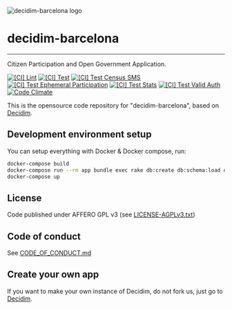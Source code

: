 ![decidim-barcelona logo](https://raw.githubusercontent.com/AjuntamentdeBarcelona/decidim.barcelona/master/app/assets/images/decidim-logo.png)

# decidim-barcelona

---

Citizen Participation and Open Government Application.

[![[CI] Lint](https://github.com/AjuntamentdeBarcelona/decidim-barcelona/actions/workflows/lint.yml/badge.svg)](https://github.com/AjuntamentdeBarcelona/decidim-barcelona/actions/workflows/lint.yml)
[![[CI] Test](https://github.com/AjuntamentdeBarcelona/decidim-barcelona/actions/workflows/test.yml/badge.svg)](https://github.com/AjuntamentdeBarcelona/decidim-barcelona/actions/workflows/test.yml)
[![[CI] Test Census SMS](https://github.com/AjuntamentdeBarcelona/decidim-barcelona/actions/workflows/test_census_sms.yml/badge.svg)](https://github.com/AjuntamentdeBarcelona/decidim-barcelona/actions/workflows/test_census_sms.yml)
[![[CI] Test Ephemeral Participation](https://github.com/AjuntamentdeBarcelona/decidim-barcelona/actions/workflows/test_ephemeral_participation.yml/badge.svg)](https://github.com/AjuntamentdeBarcelona/decidim-barcelona/actions/workflows/test_ephemeral_participation.yml)
[![[CI] Test Stats](https://github.com/AjuntamentdeBarcelona/decidim-barcelona/actions/workflows/test_stats.yml/badge.svg)](https://github.com/AjuntamentdeBarcelona/decidim-barcelona/actions/workflows/test_stats.yml)
[![[CI] Test Valid Auth](https://github.com/AjuntamentdeBarcelona/decidim-barcelona/actions/workflows/test_valid_auth.yml/badge.svg)](https://github.com/AjuntamentdeBarcelona/decidim-barcelona/actions/workflows/test_valid_auth.yml)
[![Code Climate](https://codeclimate.com/github/AjuntamentdeBarcelona/decidim-barcelona/badges/gpa.svg)](https://codeclimate.com/github/AjuntamentdeBarcelona/decidim-barcelona)

This is the opensource code repository for "decidim-barcelona", based on [Decidim](https://github.com/AjuntamentdeBarcelona/decidim).

## Development environment setup

You can setup everything with Docker & Docker compose, run:

```bash
docker-compose build
docker-compose run --rm app bundle exec rake db:create db:schema:load db:seed
docker-compose up
```

## License

Code published under AFFERO GPL v3 (see [LICENSE-AGPLv3.txt](LICENSE-AGPLv3.txt))

## Code of conduct

See [CODE_OF_CONDUCT.md](CODE_OF_CONDUCT.md)

## Create your own app

If you want to make your own instance of Decidim, do not fork us, just go to [Decidim](https://github.com/AjuntamentdeBarcelona/decidim).
